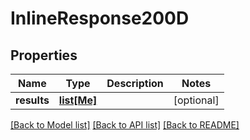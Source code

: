 # InlineResponse200D

## Properties
Name | Type | Description | Notes
------------ | ------------- | ------------- | -------------
**results** | [**list[Me]**](Me.md) |  | [optional] 

[[Back to Model list]](../README.md#documentation-for-models) [[Back to API list]](../README.md#documentation-for-api-endpoints) [[Back to README]](../README.md)


